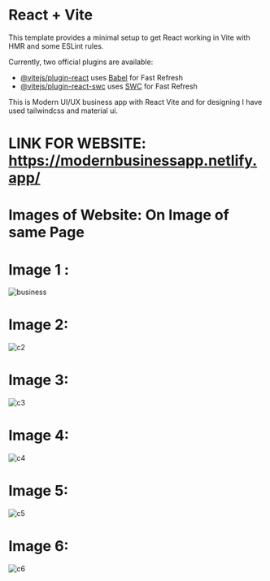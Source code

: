 # React + Vite

This template provides a minimal setup to get React working in Vite with HMR and some ESLint rules.

Currently, two official plugins are available:

- [@vitejs/plugin-react](https://github.com/vitejs/vite-plugin-react/blob/main/packages/plugin-react/README.md) uses [Babel](https://babeljs.io/) for Fast Refresh
- [@vitejs/plugin-react-swc](https://github.com/vitejs/vite-plugin-react-swc) uses [SWC](https://swc.rs/) for Fast Refresh

This is Modern UI/UX business app with React Vite and for designing I have used tailwindcss and material ui.

# LINK FOR WEBSITE: https://modernbusinessapp.netlify.app/

# Images of Website: On Image of same Page

# Image 1 : 
![business](https://github.com/utkarshtipre2002/Modern_UIUX_business_app/assets/115633331/77e14b2c-691f-4eb1-a22c-a47d025cbc3d)

# Image 2: 
![c2](https://github.com/utkarshtipre2002/Modern_UIUX_business_app/assets/115633331/e74a8d71-c561-4fc5-bd0d-c1e4dd148332)


# Image 3: 
![c3](https://github.com/utkarshtipre2002/Modern_UIUX_business_app/assets/115633331/62cebb8e-5a69-4e89-93da-2edefd775c8c)


# Image 4: 
![c4](https://github.com/utkarshtipre2002/Modern_UIUX_business_app/assets/115633331/77aa48bc-682c-45ea-9eae-39d8d2db3771)


# Image 5:
![c5](https://github.com/utkarshtipre2002/Modern_UIUX_business_app/assets/115633331/2e9b5ae5-e77b-44a2-8cc1-0960071d7091)


# Image 6: 
![c6](https://github.com/utkarshtipre2002/Modern_UIUX_business_app/assets/115633331/0fcc4dfe-23b5-4116-87c7-9ca2899948eb)




